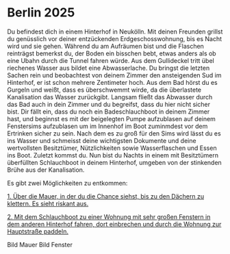 # Berlin 2025
Du befindest dich in einem Hinterhof in Neukölln. Mit deinen Freunden grillst du genüsslich vor deiner entzückenden Erdgeschosswohnung, bis es Nacht wird und sie gehen. 
Während du am Aufräumen bist und die Flaschen reinträgst bemerkst du, der Boden ein bisschen bebt, etwas anders als ob eine Ubahn durch die Tunnel fahren würde. Aus dem Gullideckel tritt übel riechenes Wasser aus bildet eine Abwasserlache. Du bringst die letzten Sachen rein und beobachtest von deinem Zimmer den ansteigenden Sud im Hinterhof, er ist schon mehrere Zentimeter hoch. Aus dem Bad hörst du es Gurgeln und weißt, dass es überschwemmt wirde, da die überlastete Kanalisation das Wasser zurückgibt. Langsam fließt das Abwasser durch das Bad auch in dein Zimmer und du begreifst, dass du hier nicht sicher bist.
Dir fällt ein, dass du noch ein Badeschlauchboot in deinem Zimmer hast, und beginnst es mit der beigelegten Pumpe aufzublasen auf deinem Fenstersims aufzublasen um im Innenhof im Boot zuminmdest vor dem Ertrinken sicher zu sein. Nach dem es zu groß für den Sims wird lässt du es ins Wasser und schmeisst deine wichtigsten Dokumente und deine wertvollsten Besitztümer, Nützlichkeiten sowie Wasserflaschen und Essen ins Boot. Zuletzt kommst du. Nun bist du Nachts in einem mit Besitztümern überfüllten Schlauchboot in deinem Hinterhof, umgeben von der stinkenden Brühe aus der Kanalisation.

Es gibt zwei Möglichkeiten zu entkommen:

[1. Über die Mauer, in der du die Chance siehst, bis zu den Dächern zu klettern. Es sieht riskant aus.](https://github.com/NoCodeForOldMen/Berlin2020/blob/master/lib/S001.md)

[2. Mit dem Schlauchboot zu einer Wohnung mit sehr großen Fenstern in dem anderen Hinterhof fahren, dort einbrechen und durch die Wohnung zur Hauptstraße paddeln.](https://github.com/NoCodeForOldMen/Berlin2020/blob/master/lib/S002.md)

Bild Mauer
Bild Fenster
